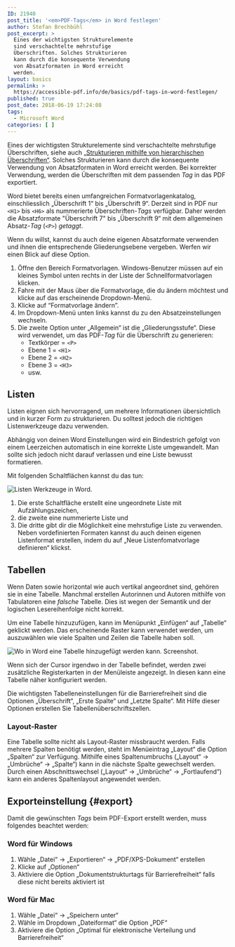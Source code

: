 ```yaml
---
ID: 21940
post_title: '<em>PDF-Tags</em> in Word festlegen'
author: Stefan Brechbühl
post_excerpt: >
  Eines der wichtigsten Strukturelemente
  sind verschachtelte mehrstufige
  Überschriften. Solches Strukturieren
  kann durch die konsequente Verwendung
  von Absatzformaten in Word erreicht
  werden.
layout: basics
permalink: >
  https://accessible-pdf.info/de/basics/pdf-tags-in-word-festlegen/
published: true
post_date: 2018-06-19 17:24:08
tags:
  - Microsoft Word
categories: [ ]
---
```

Eines der wichtigsten Strukturelemente sind verschachtelte mehrstufige Überschriften, siehe auch [„Strukturieren mithilfe von hierarchischen Überschriften“][1]. Solches Strukturieren kann durch die konsequente Verwendung von Absatzformaten in Word erreicht werden. Bei korrekter Verwendung, werden die Überschriften mit dem passenden *Tag* in das PDF exportiert.

Word bietet bereits einen umfangreichen Formatvorlagenkatalog, einschliesslich „Überschrift 1“ bis „Überschrift 9“. Derzeit sind in PDF nur `<H1>` bis `<H6>` als nummerierte Überschriften-*Tags* verfügbar. Daher werden die Absatzformate "Überschrift 7" bis „Überschrift 9“ mit dem allgemeinen Absatz-*Tag* (`<P>`) *getaggt*.

Wenn du willst, kannst du auch deine eigenen Absatzformate verwenden und ihnen die entsprechende Gliederungsebene vergeben. Werfen wir einen Blick auf diese Option.

1.  Öffne den Bereich Formatvorlagen. Windows-Benutzer müssen auf ein kleines Symbol unten rechts in der Liste der Schnellformatvorlagen klicken.
2.  Fahre mit der Maus über die Formatvorlage, die du ändern möchtest und klicke auf das erscheinende Dropdown-Menü.
3.  Klicke auf “Formatvorlage ändern”.
4.  Im Dropdown-Menü unten links kannst du zu den Absatzeinstellungen wechseln.
5.  Die zweite Option unter „Allgemein“ ist die „Gliederungsstufe“. Diese wird verwendet, um das PDF-*Tag* für die Überschrift zu generieren: 
    *   Textkörper = `<P>`
    *   Ebene 1 = `<H1>`
    *   Ebene 2 = `<H2>`
    *   Ebene 3 = `<H3>`
    *   usw.

## Listen

Listen eignen sich hervorragend, um mehrere Informationen übersichtlich und in kurzer Form zu strukturieren. Du solltest jedoch die richtigen Listenwerkzeuge dazu verwenden.

Abhängig von deinen Word Einstellungen wird ein Bindestrich gefolgt von einem Leerzeichen automatisch in eine korrekte Liste umgewandelt. Man sollte sich jedoch nicht darauf verlassen und eine Liste bewusst formatieren.

Mit folgenden Schaltflächen kannst du das tun:

![Listen Werkzeuge in Word.][2]

1.  Die erste Schaltfläche erstellt eine ungeordnete Liste mit Aufzählungszeichen,
2.  die zweite eine nummerierte Liste und
3.  Die dritte gibt dir die Möglichkeit eine mehrstufige Liste zu verwenden. Neben vordefinierten Formaten kannst du auch deinen eigenen Listenformat erstellen, indem du auf „Neue Listenfomatvorlage definieren“ klickst.

## Tabellen

Wenn Daten sowie horizontal wie auch vertikal angeordnet sind, gehören sie in eine Tabelle. Manchmal erstellen Autorinnen und Autoren mithilfe von Tabulatoren eine *falsche* Tabelle. Dies ist wegen der Semantik und der logischen Lesereihenfolge nicht korrekt.

Um eine Tabelle hinzuzufügen, kann im Menüpunkt „Einfügen“ auf „Tabelle“ geklickt werden. Das erscheinende Raster kann verwendet werden, um auszuwählen wie viele Spalten und Zeilen die Tabelle haben soll.

![Wo in Word eine Tabelle hinzugefügt werden kann. Screenshot.][3]

Wenn sich der Cursor irgendwo in der Tabelle befindet, werden zwei zusätzliche Registerkarten in der Menüleiste angezeigt. In diesen kann eine Tabelle näher konfiguriert werden.

Die wichtigsten Tabelleneinstellungen für die Barrierefreiheit sind die Optionen „Überschrift“, „Erste Spalte“ und „Letzte Spalte“. Mit Hilfe dieser Optionen erstellen Sie Tabellenüberschriftszellen. 

### Layout-Raster

Eine Tabelle sollte nicht als Layout-Raster missbraucht werden. Falls mehrere Spalten benötigt werden, steht im Menüeintrag „Layout“ die Option „Spalten“ zur Verfügung. Mithilfe eines Spaltenumbruchs („Layout“ → „Umbrüche“ → „Spalte“) kann in die nächste Spalte gewechselt werden. Durch einen Abschnittswechsel („Layout“ → „Umbrüche“ → „Fortlaufend“) kann ein anderes Spaltenlayout angewendet werden.

## Exporteinstellung {#export}

Damit die gewünschten *Tags* beim PDF-Export erstellt werden, muss folgendes beachtet werden:

### Word für Windows

1.  Wähle „Datei“ → „Exportieren“ → „PDF/XPS-Dokument“ erstellen 
2.  Klicke auf „Optionen“
3.  Aktiviere die Option „Dokumentstrukturtags für Barrierefreiheit“ falls diese nicht bereits aktiviert ist

### Word für Mac

1.  Wähle „Datei“ → „Speichern unter“
2.  Wähle im Dropdown „Dateiformat“ die Option „PDF“
3.  Aktiviere die Option „Optimal für elektronische Verteilung und Barrierefreiheit“

 [1]: https://accessible-pdf.info/de/basics/strukturieren-mithilfe-von-hierarchischen-ueberschriften/
 [2]: https://accessible-pdf.info/wp/wp-content/uploads/word-list.png
 [3]: https://accessible-pdf.info/wp/wp-content/uploads/word_tabelle.png